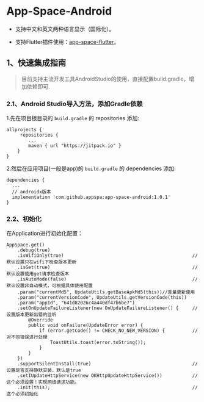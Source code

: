 # App-Space-Android

* 支持中文和英文两种语言显示（国际化）。

* 支持Flutter插件使用：[app-space-flutter](https://github.com/appspa/app-space-flutter)。


## 1、快速集成指南

> 目前支持主流开发工具AndroidStudio的使用，直接配置build.gradle，增加依赖即可.

### 2.1、Android Studio导入方法，添加Gradle依赖

1.先在项目根目录的 `build.gradle` 的 repositories 添加:
```
allprojects {
     repositories {
        ...
        maven { url "https://jitpack.io" }
    }
}
```

2.然后在应用项目(一般是app)的 `build.gradle` 的 dependencies 添加:



```
dependencies {
  ...
  // androidx版本
  implementation 'com.github.appspa:app-space-android:1.0.1'
}
```



### 2.2、初始化

在Application进行初始化配置：

```
AppSpace.get()
    .debug(true)
    .isWifiOnly(true)                                               //默认设置只在wifi下检查版本更新
    .isGet(true)                                                    //默认设置使用get请求检查版本
    .isAutoMode(false)                                              //默认设置非自动模式，可根据具体使用配置
    .param("currentMd5", UpdateUtils.getBaseApkMd5(this))//差量更新使用
    .param("currentVersionCode", UpdateUtils.getVersionCode(this))
    .param("appId", "641d82026c4a440df47b6be7")
    .setOnUpdateFailureListener(new OnUpdateFailureListener() {     //设置版本更新出错的监听
        @Override
        public void onFailure(UpdateError error) {
            if (error.getCode() != CHECK_NO_NEW_VERSION) {          //对不同错误进行处理
                ToastUtils.toast(error.toString());
            }
        }
    })
    .supportSilentInstall(true)                                     //设置是否支持静默安装，默认是true
    .setIUpdateHttpService(new OKHttpUpdateHttpService())           //这个必须设置！实现网络请求功能。
    .init(this);                                                    //这个必须初始化
```

